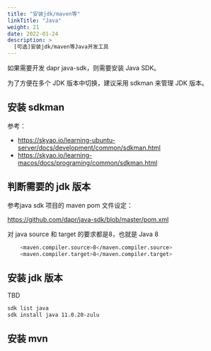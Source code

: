 ```yaml
---
title: "安装jdk/maven等"
linkTitle: "Java"
weight: 21
date: 2022-01-24
description: >
  [可选]安装jdk/maven等Java开发工具
---
```




如果需要开发 dapr java-sdk，则需要安装 Java SDK。

为了方便在多个 JDK 版本中切换，建议采用 sdkman 来管理 JDK 版本。

## 安装 sdkman

参考：

- https://skyao.io/learning-ubuntu-server/docs/development/common/sdkman.html
- https://skyao.io/learning-macos/docs/programing/common/sdkman.html

## 判断需要的 jdk 版本

参考java sdk 项目的 maven pom 文件设定：

https://github.com/dapr/java-sdk/blob/master/pom.xml

对 java source 和 target 的要求都是8，也就是 Java 8

```bash
    <maven.compiler.source>8</maven.compiler.source>
    <maven.compiler.target>8</maven.compiler.target>
```

## 安装 jdk 版本

TBD

```bash
sdk list java
sdk install java 11.0.20-zulu
```


## 安装 mvn 